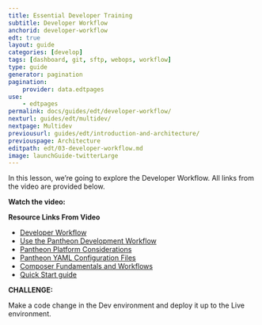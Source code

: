 ```yaml
---
title: Essential Developer Training
subtitle: Developer Workflow
anchorid: developer-workflow
edt: true
layout: guide
categories: [develop]
tags: [dashboard, git, sftp, webops, workflow]
type: guide
generator: pagination
pagination:
    provider: data.edtpages
use:
    - edtpages
permalink: docs/guides/edt/developer-workflow/
nexturl: guides/edt/multidev/
nextpage: Multidev
previousurl: guides/edt/introduction-and-architecture/
previouspage: Architecture
editpath: edt/03-developer-workflow.md
image: launchGuide-twitterLarge
---
```


In this lesson, we’re going to explore the Developer Workflow.
All links from the video are provided below.

**Watch the video:**

<Youtube src="CedEqwSbF6g" title="Essential Developer Training - Developer Workflow" />

**Resource Links From Video**

 - [Developer Workflow](/develop)
 - [Use the Pantheon Development Workflow](/pantheon-workflow)
 - [Pantheon Platform Considerations](/platform-considerations)
 - [Pantheon YAML Configuration Files](/pantheon-yml)
 - [Composer Fundamentals and Workflows](/composer)
 - [Quick Start guide](/guides/quickstart)

**CHALLENGE:**

Make a code change in the Dev environment and deploy it up to the Live environment. 
